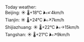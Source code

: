 Today weather:  
Beijing: ☀️   🌡️+18°C 🌬️↙4km/h  
Tianjin: ☀️   🌡️+24°C 🌬️↗7km/h  
Shijiazhuang: ☀️   🌡️+22°C 🌬️→15km/h  
Tangshan: ☀️   🌡️+21°C 🌬️↗9km/h  
